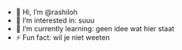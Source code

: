 - 👋 Hi, I’m @rashiloh
- 👀 I’m interested in: suuu
- 🌱 I’m currently learning: geen idee wat hier staat
- ⚡ Fun fact: wil je niet weeten

<!---
Geert5/Geert5 is a ✨ special ✨ repository because its `README.md` (this file) appears on your GitHub profile.
You can click the Preview link to take a look at your changes.
--->
